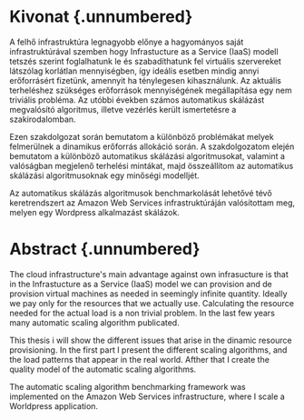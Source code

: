 Kivonat {.unnumbered}
=======

A felhő infrastruktúra legnagyobb előnye a hagyományos saját infrastruktúrával szemben hogy Infrastucture as a Service (IaaS) modell tetszés szerint foglalhatunk le és szabadíthatunk fel virtuális szervereket látszólag korlátlan mennyiségben, így ideális esetben mindig annyi erőforrásért fizetünk, amennyit ha ténylegesen kihasználunk. Az aktuális terheléshez szükséges erőforrások mennyiségének megállapítása egy nem triviális probléma. Az utóbbi években számos automatikus skálázást megvalósító algoritmus, illetve vezérlés került ismertetésre a szakirodalomban.

Ezen szakdolgozat során bemutatom a különböző problémákat melyek felmerülnek a dinamikus erőforrás allokáció során. A szakdolgozatom elején bemutatom a különböző automatikus skálázási algoritmusokat, valamint a valóságban megjelenő terhelési mintákat, majd összeállítom az automatikus skálázási algoritmusoknak egy minőségi modelljét.

Az automatikus skálázás algoritmusok benchmarkolását lehetővé tévő keretrendszert az Amazon Web Services infrastruktúráján valósítottam meg, melyen egy Wordpress alkalmazást skálázok. 


Abstract {.unnumbered}
========

The cloud infrastructure's main advantage against own infrasucture is that in the Infrastucture as a Service (IaaS) model we can provision and de provision virtual machines as needed in seemingly infinite quantity. Ideally we pay only for the resources that we actually use. Calculating the resource needed for the actual load is a non trivial problem. In the last few years many automatic scaling algorithm publicated.

This thesis i will show the different issues that arise in the dinamic resource provisioning. In the first part I present the different scaling algorithms, and the load patterns that appear in the real world. Afther that I create the quality model of the automatic scaling algorithms.

The automatic scaling algorithm benchmarking framework was implemented on the Amazon Web Services infrastructure, where I scale a Worldpress application.
